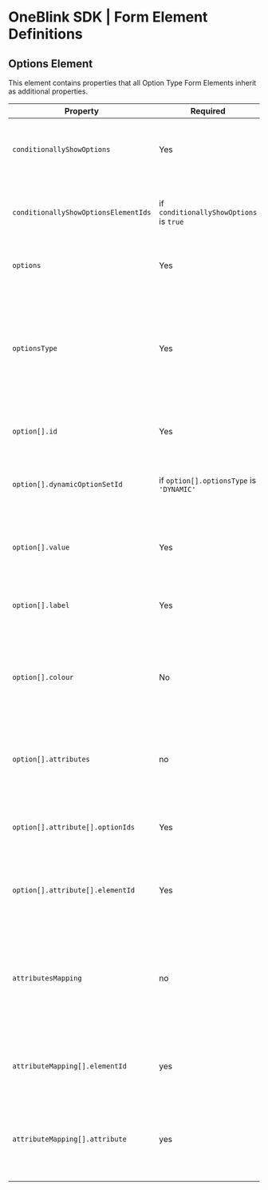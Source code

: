 # OneBlink SDK | Form Element Definitions

## Options Element

This element contains properties that all Option Type Form Elements inherit as additional properties.

| Property                             | Required                                 | Type                 | Default    | Description                                                                                                  |
| ------------------------------------ | ---------------------------------------- | -------------------- | ---------- | ------------------------------------------------------------------------------------------------------------ |
| `conditionallyShowOptions`           | Yes                                      | `boolean`            | `false`    | Whether or not the elements options are to be shown conditionally.                                           |
| `conditionallyShowOptionsElementIds` | if `conditionallyShowOptions` is `true`  | `string[]`           |            | the ID(s) of elements used in the 'conditionally show' process.                                              |
| `options`                            | Yes                                      | `option[]`           |            | An array of options, relevant to the element.                                                                |
| `optionsType`                        | Yes                                      | `string`             | `'CUSTOM'` | Whether or not the options set is defined within the form definition (custom), or via an API call (dynamic OR search). |
| `option[].id`                        | Yes                                      | `string`             | `{guid}`   | The unique identifier for an individual option.                                                              |
| `option[].dynamicOptionSetId`        | if `option[].optionsType` is `'DYNAMIC'` | `string`             | `{guid}`   | The ID of the dynamic options set configured in the OneBlink System.                                         |
| `option[].value`                     | Yes                                      | `string`             |            | The value for an individual option, sent with form submission data.                                          |
| `option[].label`                     | Yes                                      | `string`             |            | The label displayed to the user for an individual option.                                                    |
| `option[].colour`                    | No                                       | `string`             |            | The color of the button used to display the option, if the element has `buttons` configured as `true`.       |
| `option[].attributes`                | no                                       | `attribute[]`        |            | An array of option attributes associated with an individual option.                                          |
| `option[].attribute[].optionIds`     | Yes                                      | `string[]`           |            | An array of option IDs associated with an individual option                                                  |
| `option[].attribute[].elementId`     | Yes                                      | `string`             |            | The external element ID used in the 'conditionally show option' process                                      |
| `attributesMapping`                  | no                                       | `attributeMapping[]` |            | Used to map an attribute from a dynamic options source with an option element ID within the form definition  |
| `attributeMapping[].elementId`       | yes                                      | `string`             |            | The ID of the option value for the attribute to be mapped to.                                                |
| `attributeMapping[].attribute`       | yes                                      | `string`             |            | The attribute from the dynamic options set to be mapped to the option element ID.                            |
